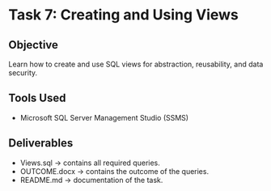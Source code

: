 # Task 7: Creating and Using Views 

##  Objective
Learn how to create and use SQL views for abstraction, reusability, and data security.

##  Tools Used
- Microsoft SQL Server Management Studio (SSMS)

##  Deliverables
- Views.sql → contains all required queries.
- OUTCOME.docx → contains the outcome of the queries.
- README.md → documentation of the task.


